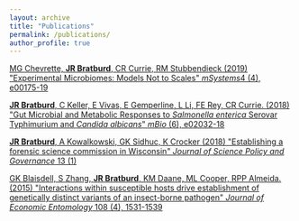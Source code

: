 ```yaml
---
layout: archive
title: "Publications"
permalink: /publications/
author_profile: true
---
```



[MG Chevrette, <b>JR Bratburd</b>, CR Currie, RM Stubbendieck (2019) "Experimental Microbiomes: Models Not to Scales" <i>mSystems</i>4 (4), e00175-19](https://msystems.asm.org/content/4/4/e00175-19)

[<b>JR Bratburd</b>, C Keller, E Vivas, E Gemperline, L Li, FE Rey, CR Currie. (2018) "Gut Microbial and Metabolic Responses to <i>Salmonella enterica </i>Serovar Typhimurium and <i>Candida albicans</i>" <i>mBio</i> (6), e02032-18](https://mbio.asm.org/content/9/6/e02032-18)

[<b>JR Bratburd</b>, A Kowalkowski, GK Sidhuc, K Crocker (2018) "Establishing a  forensic  science  commission  in Wisconsin" <i>Journal of Science Policy and Governance</i> 13 (1)](http://www.sciencepolicyjournal.org/uploads/5/4/3/4/5434385/bratburd.pdf)

[GK Blaisdell, S Zhang, <b>JR Bratburd</b>, KM Daane, ML Cooper, RPP Almeida. (2015) "Interactions within susceptible hosts drive establishment of genetically distinct variants of an insect-borne pathogen" <i>Journal of Economic Entomology</i> 108 (4), 1531-1539](https://academic.oup.com/jee/article-abstract/108/4/1531/2380269)



<!--{% if author.googlescholar %}
  You can also find my articles on <u><a href="{{author.googlescholar}}">my Google Scholar profile</a>.</u>
{% endif %}

{% include base_path %}

{% for post in site.publications reversed %}
  {% include archive-single.html %}
{% endfor %}-->
